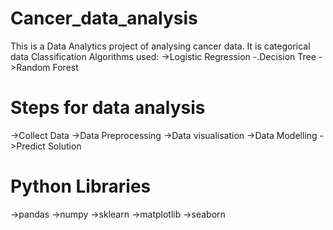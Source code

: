 # Cancer_data_analysis
This is a Data Analytics project of analysing cancer data.
It is categorical data
Classification Algorithms used:
->Logistic Regression
-.Decision Tree
->Random Forest
# Steps for data analysis
->Collect Data
->Data Preprocessing
->Data visualisation
->Data Modelling
->Predict Solution
# Python Libraries
->pandas
->numpy
->sklearn
->matplotlib
->seaborn
